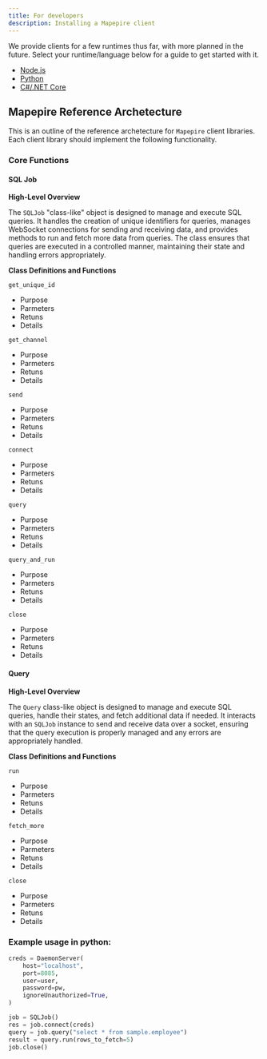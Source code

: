 ```yaml
---
title: For developers
description: Installing a Mapepire client
---
```


We provide clients for a few runtimes thus far, with more planned in the future. Select your runtime/language below for a guide to get started with it.

* [Node.js](/guides/runtimes/nodejs)
* [Python]()
* [C#/.NET Core]()


## Mapepire Reference Archetecture

This is an outline of the reference archetecture for `Mapepire` client libraries. Each client library should implement the following functionality.

### Core Functions

#### SQL Job

**High-Level Overview**

The `SQLJob` "class-like" object is designed to manage and execute SQL queries. It handles the creation of unique identifiers for queries, manages WebSocket connections for sending and receiving data, and provides methods to run and fetch more data from queries. The class ensures that queries are executed in a controlled manner, maintaining their state and handling errors appropriately.

**Class Definitions and Functions**

`get_unique_id`
- Purpose
- Parmeters
- Retuns
- Details

`get_channel`
- Purpose
- Parmeters
- Retuns
- Details

`send`
- Purpose
- Parmeters
- Retuns
- Details

`connect`
- Purpose
- Parmeters
- Retuns
- Details

`query`
- Purpose
- Parmeters
- Retuns
- Details

`query_and_run`
- Purpose
- Parmeters
- Retuns
- Details

`close`
- Purpose
- Parmeters
- Retuns
- Details

#### Query

**High-Level Overview**

The `Query` class-like object is designed to manage and execute SQL queries, handle their states, and fetch additional data if needed. It interacts with an `SQLJob` instance to send and receive data over a socket, ensuring that the query execution is properly managed and any errors are appropriately handled.

**Class Definitions and Functions**

`run`
- Purpose
- Parmeters
- Retuns
- Details

`fetch_more`
- Purpose
- Parmeters
- Retuns
- Details

`close`
- Purpose
- Parmeters
- Retuns
- Details


### Example usage in python:

```python
creds = DaemonServer(
    host="localhost",
    port=8085,
    user=user,
    password=pw,
    ignoreUnauthorized=True,
)

job = SQLJob()
res = job.connect(creds)
query = job.query("select * from sample.employee")
result = query.run(rows_to_fetch=5)
job.close()
```